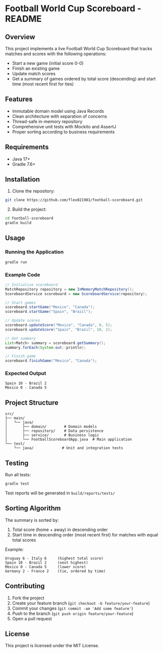 # Football World Cup Scoreboard - README

## Overview

This project implements a live Football World Cup Scoreboard that tracks matches and scores with the following operations:

- Start a new game (initial score 0-0)
- Finish an existing game
- Update match scores
- Get a summary of games ordered by total score (descending) and start time (most recent first for ties)

## Features

- Immutable domain model using Java Records
- Clean architecture with separation of concerns
- Thread-safe in-memory repository
- Comprehensive unit tests with Mockito and AssertJ
- Proper sorting according to business requirements

## Requirements

- Java 17+
- Gradle 7.6+

## Installation

1. Clone the repository:
```bash
git clone https://github.com/flex021981/football-scoreboard.git
```

2. Build the project:
```bash
cd football-scoreboard
gradle build
```

## Usage

### Running the Application

```bash
gradle run
```

### Example Code

```java
// Initialize scoreboard
MatchRepository repository = new InMemoryMatchRepository();
ScoreboardService scoreboard = new ScoreboardService(repository);

// Start games
scoreboard.startGame("Mexico", "Canada");
scoreboard.startGame("Spain", "Brazil");

// Update scores
scoreboard.updateScore("Mexico", "Canada", 0, 5);
scoreboard.updateScore("Spain", "Brazil", 10, 2);

// Get summary
List<Match> summary = scoreboard.getSummary();
summary.forEach(System.out::println);

// Finish game
scoreboard.finishGame("Mexico", "Canada");
```

### Expected Output

```
Spain 10 - Brazil 2
Mexico 0 - Canada 5
```

## Project Structure

```
src/
├── main/
│   └── java/
│       ├── domain/        # Domain models
│       ├── repository/    # Data persistence
│       ├── service/       # Business logic
│       └── FootballScoreboardApp.java  # Main application
└── test/
    └── java/             # Unit and integration tests
```

## Testing

Run all tests:
```bash
gradle test
```

Test reports will be generated in `build/reports/tests/`

## Sorting Algorithm

The summary is sorted by:
1. Total score (home + away) in descending order
2. Start time in descending order (most recent first) for matches with equal total scores

Example:
```
Uruguay 6 - Italy 6     (highest total score)
Spain 10 - Brazil 2     (next highest)
Mexico 0 - Canada 5     (lower score)
Germany 2 - France 2    (tie, ordered by time)
```

## Contributing

1. Fork the project
2. Create your feature branch (`git checkout -b feature/your-feature`)
3. Commit your changes (`git commit -am 'Add some feature'`)
4. Push to the branch (`git push origin feature/your-feature`)
5. Open a pull request

## License

This project is licensed under the MIT License.